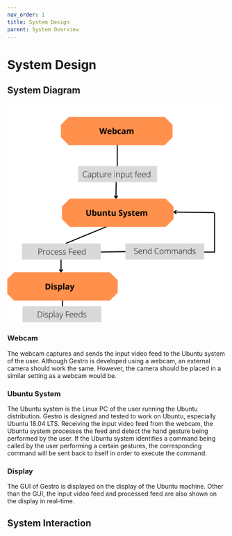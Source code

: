 ```yaml
---
nav_order: 1
title: System Design
parent: System Overview
---
```


# System Design

## System Diagram

<div align="center">
    <img src="../assets/diagrams/System Diagram.png" alt="System Diagram" width="600"/>
</div>

### Webcam
The webcam captures and sends the input video feed to the Ubuntu system of the user. Although Gestro is developed using a webcam, an external camera should work the same. However, the camera should be placed in a similar setting as a webcam would be.

### Ubuntu System
The Ubuntu system is the Linux PC of the user running the Ubuntu distribution. Gestro is designed and tested to work on Ubuntu, especially Ubuntu 18.04 LTS. Receiving the input video feed from the webcam, the Ubuntu system processes the feed and detect the hand gesture being performed by the user. If the Ubuntu system identifies a command being called by the user performing a certain gestures, the corresponding command will be sent back to itself in order to execute the command.

### Display
The GUI of Gestro is displayed on the display of the Ubuntu machine. Other than the GUI, the input video feed and processed feed are also shown on the display in real-time.

## System Interaction
